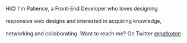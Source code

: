 <p>Hi😊 I'm Patience, a Front-End Developer who loves designing <br /><br />
  responsive web designs and interested in acquiring knowledge, <br /><br />
  networking and collaborating. Want to reach me? On Twitter <a href="https://twitter.com/Patkoton">@patkoton</a>
</p>

